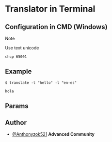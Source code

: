 # Translator in Terminal

## Configuration in CMD (Windows)
> [!NOTE] 
> Use text unicode
```shell
chcp 65001
```

## Example
```shell
$ translate -t "hello" -l "en-es"

hola
```

## Params

## Author
- [@Anthonyzok521](https://www.github.com/Anthonyzok521) **Advanced Community**